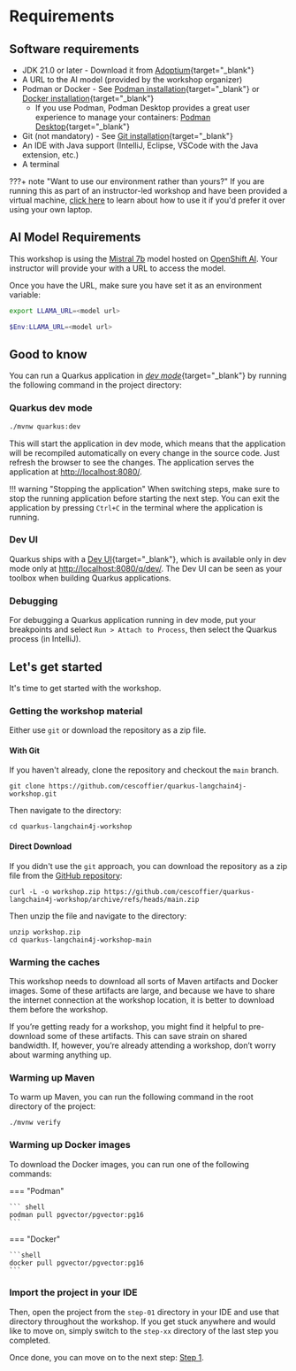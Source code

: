 # Requirements

## Software requirements

- JDK 21.0 or later - Download it from [Adoptium](https://adoptium.net/){target="_blank"}
- A URL to the AI model (provided by the workshop organizer)
- Podman or Docker - See [Podman installation](https://podman.io/getting-started/installation){target="_blank"} or [Docker installation](https://docs.docker.com/get-docker/){target="_blank"}
  - If you use Podman, Podman Desktop provides a great user experience to manage your containers: [Podman Desktop](https://podman-desktop.io/docs/installation){target="_blank"}
- Git (not mandatory) - See [Git installation](https://git-scm.com/book/en/v2/Getting-Started-Installing-Git){target="_blank"}
- An IDE with Java support (IntelliJ, Eclipse, VSCode with the Java extension, etc.)
- A terminal

???+ note "Want to use our environment rather than yours?"
    If you are running this as part of an instructor-led workshop and have been provided a virtual machine, [click here](rhel-setup.md) to learn about how to use it if you'd prefer it over using your own laptop.

## AI Model Requirements

This workshop is using the [Mistral 7b](https://mistral.ai/news/announcing-mistral-7b) model hosted on [OpenShift AI](https://www.redhat.com/en/technologies/cloud-computing/openshift/openshift-ai).
Your instructor will provide your with a URL to access the model.

Once you have the URL, make sure you have set it as an environment variable:

```bash
export LLAMA_URL=<model url>
```

```powershell
$Env:LLAMA_URL=<model url>
```

## Good to know

You can run a Quarkus application in [_dev mode_](https://quarkus.io/guides/maven-tooling#dev-mode){target="_blank"} by running the following command in the project directory:

### Quarkus dev mode

```bash
./mvnw quarkus:dev
```

This will start the application in dev mode, which means that the application will be recompiled automatically on every change in the source code.
Just refresh the browser to see the changes.
The application serves the application at [http://localhost:8080/](http://localhost:8080/).

!!! warning "Stopping the application"
    When switching steps, make sure to stop the running application before starting the next step. 
    You can exit the application by pressing `Ctrl+C` in the terminal where the application is running.

### Dev UI

Quarkus ships with a [Dev UI](https://quarkus.io/guides/dev-ui){target="_blank"}, which is available only in dev mode only at [http://localhost:8080/q/dev/](http://localhost:8080/q/dev/).
The Dev UI can be seen as your toolbox when building Quarkus applications.

### Debugging

For debugging a Quarkus application running in dev mode, put your breakpoints and select `Run > Attach to Process`, then select the Quarkus process (in IntelliJ).

## Let's get started

It's time to get started with the workshop.

### Getting the workshop material

Either use `git` or download the repository as a zip file.

#### With Git

If you haven't already, clone the repository and checkout the `main` branch.

```shell
git clone https://github.com/cescoffier/quarkus-langchain4j-workshop.git
```

Then navigate to the directory:

```shell
cd quarkus-langchain4j-workshop
```

#### Direct Download

If you didn't use the `git` approach, you can download the repository as a zip file from the [GitHub repository](https://github.com/cescoffier/quarkus-langchain4j-workshop/archive/refs/heads/main.zip):

```shell
curl -L -o workshop.zip https://github.com/cescoffier/quarkus-langchain4j-workshop/archive/refs/heads/main.zip
```

Then unzip the file and navigate to the directory:

```shell
unzip workshop.zip
cd quarkus-langchain4j-workshop-main
```

### Warming the caches

This workshop needs to download all sorts of Maven artifacts and Docker images.
Some of these artifacts are large, and because we have to share the internet connection at the workshop location, it is better to download them before the workshop.

If you’re getting ready for a workshop, you might find it helpful to pre-download some of these artifacts.
This can save strain on shared bandwidth.
If, however, you’re already attending a workshop, don’t worry about warming anything up.

### Warming up Maven

To warm up Maven, you can run the following command in the root directory of the project:

```shell
./mvnw verify
```

### Warming up Docker images

To download the Docker images, you can run one of the following commands:

=== "Podman"

    ``` shell
    podman pull pgvector/pgvector:pg16
    ```

=== "Docker"

    ```shell
    docker pull pgvector/pgvector:pg16
    ```

### Import the project in your IDE

Then, open the project from the `step-01` directory in your IDE and use that directory throughout the workshop. If you get stuck anywhere and would like to move on, simply switch to the `step-xx` directory of the last step you completed.

Once done, you can move on to the next step: [Step 1](step-01.md).
